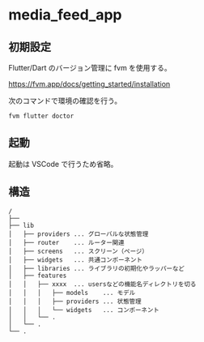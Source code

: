 # media_feed_app

## 初期設定

Flutter/Dart のバージョン管理に fvm を使用する。

https://fvm.app/docs/getting_started/installation

次のコマンドで環境の確認を行う。

```
fvm flutter doctor
```

## 起動

起動は VSCode で行うため省略。

## 構造

```
/
├──
├── lib
│   ├── providers ... グローバルな状態管理
│   ├── router    ... ルーター関連
│   ├── screens   ... スクリーン（ページ）
│   ├── widgets   ... 共通コンポーネント
│   ├── libraries ... ライブラリの初期化やラッパーなど
│   ├── features
│   │   ├── xxxx  ... usersなどの機能名ディレクトリを切る
│   │   │   ├── models    ... モデル
│   │   │   ├── providers ... 状態管理
│   │   │   └── widgets   ... コンポーネント
│   │   └── .
│   └── .
└── .
```
